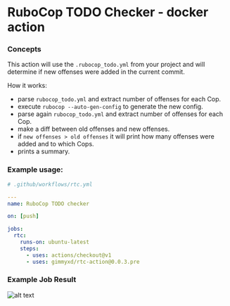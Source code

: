 # RuboCop TODO Checker - docker action

### Concepts
This action will use the `.rubocop_todo.yml` from your project and will determine if new offenses were added in the current commit.

How it works:
 - parse `rubocop_todo.yml` and extract number of offenses for each Cop.
 - execute `rubocop --auto-gen-config` to generate the new config.
 - parse again `rubocop_todo.yml` and extract number of offenses for each Cop.
 - make a diff between old offenses and new offenses.
 - if `new offenses > old offenses` it will print how many offenses were added and to which Cops.
 - prints a summary.

### Example usage:
```yaml
# .github/workflows/rtc.yml

---
name: RuboCop TODO checker

on: [push]

jobs:
  rtc:
    runs-on: ubuntu-latest
    steps:
      - uses: actions/checkout@v1
      - uses: gimmyxd/rtc-action@0.0.3.pre
```

### Example Job Result
![alt text](https://i.postimg.cc/ZRPdgN6q/Screenshot-2020-02-27-at-23-27-02.png)
